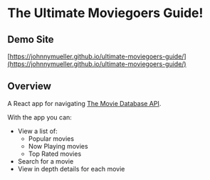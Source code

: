 # The Ultimate Moviegoers Guide!

## Demo Site

[https://johnnymueller.github.io/ultimate-moviegoers-guide/](https://johnnymueller.github.io/ultimate-moviegoers-guide/)

## Overview

A React app for navigating [The Movie Database API](https://www.themoviedb.org/documentation/api).

With the app you can:

* View a list of:
	* Popular movies
	* Now Playing movies
	* Top Rated movies
* Search for a movie
* View in depth details for each movie